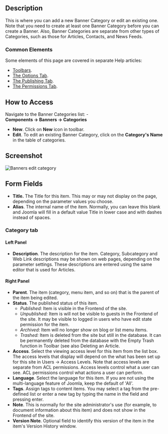 <!-- Filename: Help4.x:Banners:_New_or_Edit_Category / Display title: Banners: Edit Category -->

## Description

This is where you can add a new Banner Category or edit an existing one.
Note that you need to create at least one Banner Category before you can
create a Banner. Also, Banner Categories are separate from other types
of Categories, such as those for Articles, Contacts, and News Feeds.

### Common Elements

Some elements of this page are covered in separate Help articles:

* [Toolbars](jdocmanual?article=help/common-elements/toolbars).
* [The Options Tab](jdocmanual?article=help/common-elements/edit-category-options).
* [The Publishing Tab](jdocmanual?article=help/common-elements/edit-publishing).
* [The Permissions Tab](jdocmanual?article=help/common-elements/edit-permissions).

## How to Access

Navigate to the Banner Categories list:
-**Components → Banners → Categories**

- **New**. Click on **New** icon in toolbar.
- **Edit**. To edit an existing Banner Category, click on the
  **Category's Name** in the table of categories.

## Screenshot

![Banners edit category](../../../en/images/banners/banners-edit-category-category-tab.png)

## Form Fields

- **Title.** The Title for this item. This may or may not display on the
  page, depending on the parameter values you choose.
- **Alias**. The internal name of the item. Normally, you can leave this
  blank and Joomla will fill in a default value Title in lower case and
  with dashes instead of spaces.

### Category tab

#### Left Panel

- **Description**. The description for the item. Category, Subcategory
  and Web Link descriptions may be shown on web pages, depending on the
  parameter settings. These descriptions are entered using the same
  editor that is used for Articles.

#### Right Panel

- **Parent**. The item (category, menu item, and so on) that is the
  parent of the item being edited.
- **Status**. The published status of this item.
  - *Published:* Item is visible in the Frontend of the site.
  - *Unpublished:* Item is will not be visible to guests in the Frontend
    of the site. It may be visible to logged in users who have edit
    state permission for the item.
  - *Archived:* Item will no longer show on blog or list menu items.
  - *Trashed:* Item is deleted from the site but still in the database.
    It can be permanently deleted from the database with the Empty Trash
    function in Toolbar (see also Deleting an Article.
- **Access**. Select the viewing access level for this item from the
  list box. The access levels that display will depend on the what has
  been set up for this site in Users → Access Levels.
  Note that access levels are separate from ACL permissions. Access
  levels control what a user can see. ACL permissions control what
  actions a user can perform.
- **Language**. Select the language for this item. If you are not using
  the multi-language feature of Joomla, keep the default of 'All'.
- **Tags**. Assign tags to content items. You may select a tag from the
  pre-defined list or enter a new tag by typing the name in the field
  and pressing enter.
- **Note**. This is normally for the site administrator's use (for
  example, to document information about this item) and does not show in
  the Frontend of the site.
- **Version Note**. Optional field to identify this version of the item
  in the item's Version History
  window.
